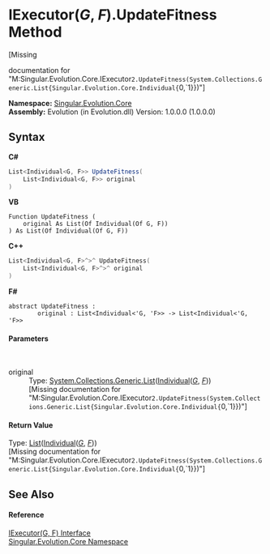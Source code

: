 # IExecutor(*G*, *F*).UpdateFitness Method 
 

\[Missing <summary> documentation for "M:Singular.Evolution.Core.IExecutor`2.UpdateFitness(System.Collections.Generic.List{Singular.Evolution.Core.Individual{`0,`1}})"\]

**Namespace:**&nbsp;<a href="7a43d210-bf66-e44d-0f97-e9e0fe26b1b8">Singular.Evolution.Core</a><br />**Assembly:**&nbsp;Evolution (in Evolution.dll) Version: 1.0.0.0 (1.0.0.0)

## Syntax

**C#**<br />
``` C#
List<Individual<G, F>> UpdateFitness(
	List<Individual<G, F>> original
)
```

**VB**<br />
``` VB
Function UpdateFitness ( 
	original As List(Of Individual(Of G, F))
) As List(Of Individual(Of G, F))
```

**C++**<br />
``` C++
List<Individual<G, F>^>^ UpdateFitness(
	List<Individual<G, F>^>^ original
)
```

**F#**<br />
``` F#
abstract UpdateFitness : 
        original : List<Individual<'G, 'F>> -> List<Individual<'G, 'F>> 

```


#### Parameters
&nbsp;<dl><dt>original</dt><dd>Type: <a href="http://msdn2.microsoft.com/en-us/library/6sh2ey19" target="_blank">System.Collections.Generic.List</a>(<a href="afb26626-7779-18a2-0296-c5579e7867df">Individual</a>(<a href="d2a85f00-aa54-0390-b06c-4c8490a4c39c">*G*</a>, <a href="d2a85f00-aa54-0390-b06c-4c8490a4c39c">*F*</a>))<br />\[Missing <param name="original"/> documentation for "M:Singular.Evolution.Core.IExecutor`2.UpdateFitness(System.Collections.Generic.List{Singular.Evolution.Core.Individual{`0,`1}})"\]</dd></dl>

#### Return Value
Type: <a href="http://msdn2.microsoft.com/en-us/library/6sh2ey19" target="_blank">List</a>(<a href="afb26626-7779-18a2-0296-c5579e7867df">Individual</a>(<a href="d2a85f00-aa54-0390-b06c-4c8490a4c39c">*G*</a>, <a href="d2a85f00-aa54-0390-b06c-4c8490a4c39c">*F*</a>))<br />\[Missing <returns> documentation for "M:Singular.Evolution.Core.IExecutor`2.UpdateFitness(System.Collections.Generic.List{Singular.Evolution.Core.Individual{`0,`1}})"\]

## See Also


#### Reference
<a href="d2a85f00-aa54-0390-b06c-4c8490a4c39c">IExecutor(G, F) Interface</a><br /><a href="7a43d210-bf66-e44d-0f97-e9e0fe26b1b8">Singular.Evolution.Core Namespace</a><br />